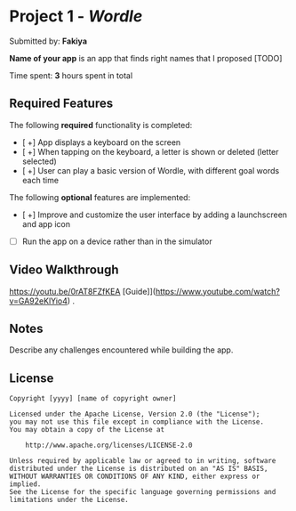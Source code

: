 # Project 1 - *Wordle*

Submitted by: **Fakiya**

**Name of your app** is an app that finds right names that I proposed [TODO] 

Time spent: **3** hours spent in total

## Required Features

The following **required** functionality is completed:

- [ +] App displays a keyboard on the screen
- [ +] When tapping on the keyboard, a letter is shown or deleted (letter selected)
- [ +] User can play a basic version of Wordle, with different goal words each time

The following **optional** features are implemented:

- [ +] Improve and customize the user interface by adding a launchscreen and app icon
- [ ] Run the app on a device rather than in the simulator



## Video Walkthrough

https://youtu.be/0rAT8FZfKEA 
[Guide]](https://www.youtube.com/watch?v=GA92eKlYio4) .


## Notes

Describe any challenges encountered while building the app.

## License

    Copyright [yyyy] [name of copyright owner]

    Licensed under the Apache License, Version 2.0 (the "License");
    you may not use this file except in compliance with the License.
    You may obtain a copy of the License at

        http://www.apache.org/licenses/LICENSE-2.0

    Unless required by applicable law or agreed to in writing, software
    distributed under the License is distributed on an "AS IS" BASIS,
    WITHOUT WARRANTIES OR CONDITIONS OF ANY KIND, either express or implied.
    See the License for the specific language governing permissions and
    limitations under the License.
